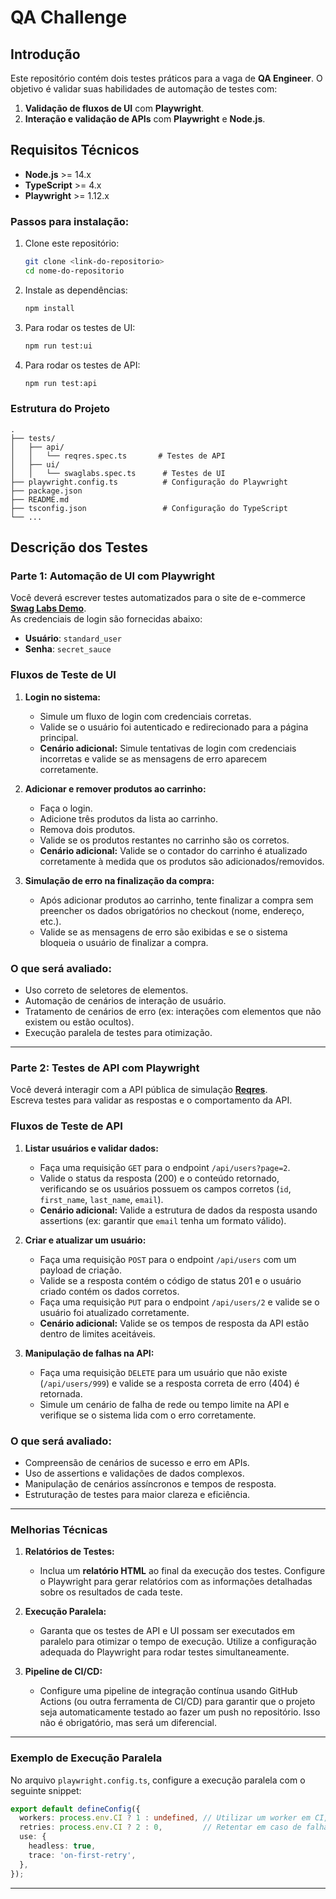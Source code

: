 # QA Challenge

## Introdução

Este repositório contém dois testes práticos para a vaga de **QA Engineer**. O objetivo é validar suas habilidades de automação de testes com:
1. **Validação de fluxos de UI** com **Playwright**.
2. **Interação e validação de APIs** com **Playwright** e **Node.js**.


## Requisitos Técnicos

- **Node.js** >= 14.x
- **TypeScript** >= 4.x
- **Playwright** >= 1.12.x

### Passos para instalação:

1. Clone este repositório:

   ```bash
   git clone <link-do-repositorio>
   cd nome-do-repositorio
   ```

2. Instale as dependências:

   ```bash
   npm install
   ```

3. Para rodar os testes de UI:

   ```bash
   npm run test:ui
   ```

4. Para rodar os testes de API:

   ```bash
   npm run test:api
   ```

### Estrutura do Projeto

```plaintext
.
├── tests/
│   ├── api/
│   │   └── reqres.spec.ts       # Testes de API
│   ├── ui/
│   │   └── swaglabs.spec.ts      # Testes de UI
├── playwright.config.ts          # Configuração do Playwright
├── package.json
├── README.md
├── tsconfig.json                 # Configuração do TypeScript
└── ...
```

## Descrição dos Testes

### Parte 1: Automação de UI com Playwright

Você deverá escrever testes automatizados para o site de e-commerce **[Swag Labs Demo](https://www.saucedemo.com/)**.  
As credenciais de login são fornecidas abaixo:

- **Usuário**: `standard_user`
- **Senha**: `secret_sauce`

### Fluxos de Teste de UI

1. **Login no sistema:**
   - Simule um fluxo de login com credenciais corretas.
   - Valide se o usuário foi autenticado e redirecionado para a página principal.
   - **Cenário adicional:** Simule tentativas de login com credenciais incorretas e valide se as mensagens de erro aparecem corretamente.

2. **Adicionar e remover produtos ao carrinho:**
   - Faça o login.
   - Adicione três produtos da lista ao carrinho.
   - Remova dois produtos.
   - Valide se os produtos restantes no carrinho são os corretos.
   - **Cenário adicional:** Valide se o contador do carrinho é atualizado corretamente à medida que os produtos são adicionados/removidos.

3. **Simulação de erro na finalização da compra:**
   - Após adicionar produtos ao carrinho, tente finalizar a compra sem preencher os dados obrigatórios no checkout (nome, endereço, etc.).
   - Valide se as mensagens de erro são exibidas e se o sistema bloqueia o usuário de finalizar a compra.

### O que será avaliado:
- Uso correto de seletores de elementos.
- Automação de cenários de interação de usuário.
- Tratamento de cenários de erro (ex: interações com elementos que não existem ou estão ocultos).
- Execução paralela de testes para otimização.

---

### Parte 2: Testes de API com Playwright

Você deverá interagir com a API pública de simulação **[Reqres](https://reqres.in/)**.  
Escreva testes para validar as respostas e o comportamento da API.

### Fluxos de Teste de API

1. **Listar usuários e validar dados:**
   - Faça uma requisição `GET` para o endpoint `/api/users?page=2`.
   - Valide o status da resposta (200) e o conteúdo retornado, verificando se os usuários possuem os campos corretos (`id`, `first_name`, `last_name`, `email`).
   - **Cenário adicional:** Valide a estrutura de dados da resposta usando assertions (ex: garantir que `email` tenha um formato válido).

2. **Criar e atualizar um usuário:**
   - Faça uma requisição `POST` para o endpoint `/api/users` com um payload de criação.
   - Valide se a resposta contém o código de status 201 e o usuário criado contém os dados corretos.
   - Faça uma requisição `PUT` para o endpoint `/api/users/2` e valide se o usuário foi atualizado corretamente.
   - **Cenário adicional:** Valide se os tempos de resposta da API estão dentro de limites aceitáveis.

3. **Manipulação de falhas na API:**
   - Faça uma requisição `DELETE` para um usuário que não existe (`/api/users/999`) e valide se a resposta correta de erro (404) é retornada.
   - Simule um cenário de falha de rede ou tempo limite na API e verifique se o sistema lida com o erro corretamente.

### O que será avaliado:
- Compreensão de cenários de sucesso e erro em APIs.
- Uso de assertions e validações de dados complexos.
- Manipulação de cenários assíncronos e tempos de resposta.
- Estruturação de testes para maior clareza e eficiência.

---

### Melhorias Técnicas

1. **Relatórios de Testes:**
   - Inclua um **relatório HTML** ao final da execução dos testes. Configure o Playwright para gerar relatórios com as informações detalhadas sobre os resultados de cada teste.

2. **Execução Paralela:**
   - Garanta que os testes de API e UI possam ser executados em paralelo para otimizar o tempo de execução. Utilize a configuração adequada do Playwright para rodar testes simultaneamente.

3. **Pipeline de CI/CD:**
   - Configure uma pipeline de integração contínua usando GitHub Actions (ou outra ferramenta de CI/CD) para garantir que o projeto seja automaticamente testado ao fazer um push no repositório. Isso não é obrigatório, mas será um diferencial.

---

### Exemplo de Execução Paralela

No arquivo `playwright.config.ts`, configure a execução paralela com o seguinte snippet:

```typescript
export default defineConfig({
  workers: process.env.CI ? 1 : undefined, // Utilizar um worker em CI, múltiplos localmente
  retries: process.env.CI ? 2 : 0,         // Retentar em caso de falha em ambiente de CI
  use: {
    headless: true,
    trace: 'on-first-retry',
  },
});
```

---
